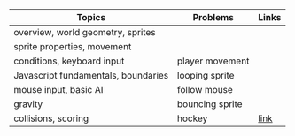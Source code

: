 | Topics                              | Problems        | Links              |
| ----------------------------------- | --------------- | ------------------ |
| overview, world geometry, sprites   |                 |                    |
| sprite properties, movement         |                 |                    |
| conditions, keyboard input          | player movement |                    |
| Javascript fundamentals, boundaries | looping sprite  |                    |
| mouse input, basic AI               | follow mouse    |                    |
| gravity                             | bouncing sprite |                    |
| collisions, scoring                 | hockey          | [link](lessons/01) |
